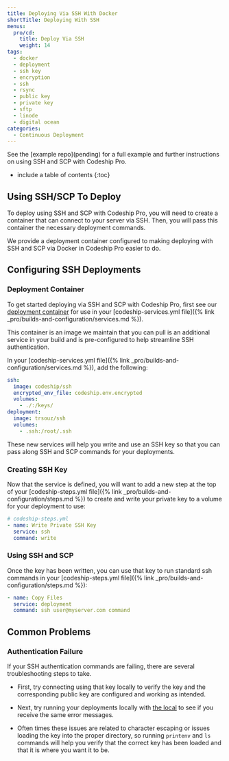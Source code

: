 ```yaml
---
title: Deploying Via SSH With Docker
shortTitle: Deploying With SSH
menus:
  pro/cd:
    title: Deploy Via SSH
    weight: 14
tags:
  - docker
  - deployment
  - ssh key
  - encryption
  - ssh
  - rsync
  - public key
  - private key
  - sftp
  - linode
  - digital ocean
categories:
  - Continuous Deployment
---
```


<div class="info-block">
See the [example repo](pending) for a full example and further instructions on using SSH and SCP with Codeship Pro.
</div>

* include a table of contents
{:toc}

## Using SSH/SCP To Deploy

To deploy using SSH and SCP with Codeship Pro, you will need to create a container that can connect to your server via SSH. Then, you will pass this container the necessary deployment commands.

We provide a deployment container configured to making deploying with SSH and SCP via Docker in Codeship Pro easier to do.

## Configuring SSH Deployments

### Deployment Container

To get started deploying via SSH and SCP with Codeship Pro, first see our [deployment container](pending) for use in your [codeship-services.yml file]({% link _pro/builds-and-configuration/services.md %}).

This container is an image we maintain that you can pull is an additional service in your build and is pre-configured to help streamline SSH authentication.

In your [codeship-services.yml file]({% link _pro/builds-and-configuration/services.md %}), add the following:

```yaml
ssh:
  image: codeship/ssh
  encrypted_env_file: codeship.env.encrypted
  volumes:
    - ./:/keys/
deployment:
  image: trsouz/ssh
  volumes:
    - .ssh:/root/.ssh
```

These new services will help you write and use an SSH key so that you can pass along SSH and SCP commands for your deployments.

### Creating SSH Key

Now that the service is defined, you will want to add a new step at the top of your [codeship-steps.yml file]({% link _pro/builds-and-configuration/steps.md %}) to create and write your private key to a volume for your deployment to use:

```yaml
# codeship-steps.yml
- name: Write Private SSH Key
  service: ssh
  command: write
```

### Using SSH and SCP

Once the key has been written, you can use that key to run standard ssh commands in your [codeship-steps.yml file]({% link _pro/builds-and-configuration/steps.md %}):

```yaml
- name: Copy Files
  service: deployment
  command: ssh user@myserver.com command
```

## Common Problems

### Authentication Failure

If your SSH authentication commands are failing, there are several troubleshooting steps to take.

- First, try connecting using that key locally to verify the key and the corresponding public key are configured and working as intended.

- Next, try running your deployments locally with [the local]() to see if you receive the same error messages.

- Often times these issues are related to character escaping or issues loading the key into the proper directory, so running `printenv` and `ls` commands will help you verify that the correct key has been loaded and that it is where you want it to be.
